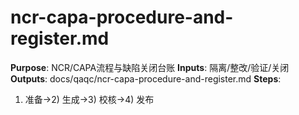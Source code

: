 # ncr-capa-procedure-and-register.md

**Purpose**: NCR/CAPA流程与缺陷关闭台账
**Inputs**: 隔离/整改/验证/关闭
**Outputs**: docs/qaqc/ncr-capa-procedure-and-register.md
**Steps**:

1. 准备→2) 生成→3) 校核→4) 发布
